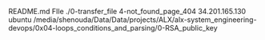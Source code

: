 README.md FIle
./0-transfer_file 4-not_found_page_404 34.201.165.130 ubuntu /media/shenouda/Data/Data/projects/ALX/alx-system_engineering-devops/0x04-loops_conditions_and_parsing/0-RSA_public_key